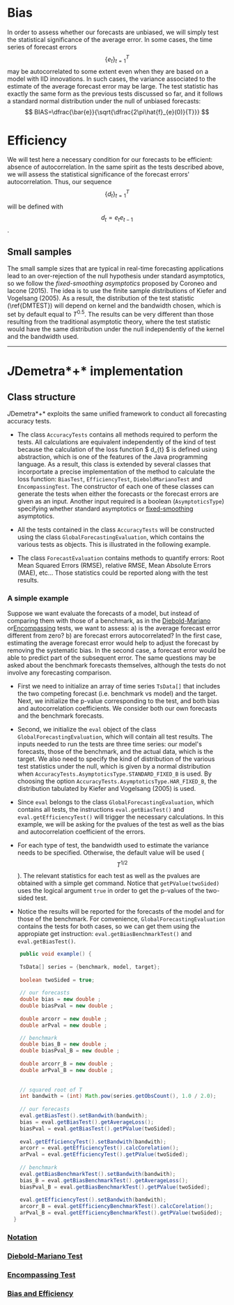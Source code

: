 # Bias 

In order to assess whether our forecasts are unbiased, 
we will simply test the statistical significance of the average error. 
In some cases, the time series of forecast errors 
$$ \{e_{t}\}^{T}_{t=1} $$ may be autocorrelated 
to some extent even when they are based on a model with IID innovations. 
In such cases, the variance associated to the estimate of the average forecast error may be large. 
The test statistic has exactly the same form as the previous tests discussed so far, 
and it follows a standard normal distribution under the null of unbiased forecasts:  
$$ BIAS=\dfrac{\bar{e}}{\sqrt{\dfrac{2\pi\hat{f}_{e}(0)}{T}}} $$


# Efficiency 

We will test here a necessary condition for our forecasts to be efficient: absence of autocorrelation. 
In the same spirit as the tests described above, we will assess the statistical significance of the forecast errors' autocorrelation. 
Thus,  our sequence $$ \{d_{t}\}^{T}_{t=1} $$ will be defined with $$ d_{t}=e_{t}e_{t-1} $$.
## Small samples <a name="fixedsmoothing"></a>
The small sample sizes that are typical 
in real-time forecasting applications lead to an over-rejection of the null hypothesis under standard asymptotics, 
so we follow the *fixed-smoothing asymptotics* proposed by Coroneo and Iacone (2015). The idea is to use the finite sample 
distributions of Kiefer and Vogelsang (2005). As a result, the distribution of the test statistic (\ref{DMTEST}) 
will depend on kernel and the bandwidth chosen, which is set by default equal to $T^{0.5}$. 
The results can be very different than those resulting from the traditional asymptotic theory, 
where the test statistic would have the same distribution under the null independently of the kernel and the bandwidth used. 

---


# *J*Demetra*+* implementation

## Class structure
*J*Demetra*+* exploits the same unified framework 
to conduct all forecasting accuracy tests.  

- The class `AccuracyTests` contains all methods required to perform the tests. All calculations are equivalent independently of the kind of test
because the calculation of the  loss function $ d_{t} $ is defined using abstraction, which is one of the features of the Java programming language. As a result, 
this class is extended by several classes that incorportate a  precise implementation of the method to calculate the loss
function: `BiasTest`, `EfficiencyTest`, `DieboldMarianoTest` and `EncompassingTest`. 
The constructor of each one of these classes can generate the tests 
when either the forecasts or the forecast errors are given as an input. Another input required is a boolean (`AsymptoticsType`) specifying whether 
standard asymptotics or 
[fixed-smoothing](#fixedsmoothing) asymptotics.

- All the tests contained in the class `AccuracyTests` will be constructed using the class `GlobalForecastingEvaluation`, which contains the various
tests as objects. This is
illustrated in the following example.

- The class `ForecastEvaluation` contains methods to quantify errors: 
Root Mean Squared Errors (RMSE), relative RMSE, Mean Absolute Errors (MAE), etc...  Those statistics could be
reported along with the test results.



### A simple example
Suppose we want evaluate the forecasts of a model, but instead of comparing them with 
those of a benchmark, as in the [Diebold-Mariano](dmtest.md) or[Encompassing](encompassing.md) tests, we
want to assess: a) is the average forecast error  different from zero? b) are forecast errors autocorrelated? 
In the first case, estimating the average forecast error would help to adjust the forecast by removing the systematic bias. 
In the second case, a forecast error would be able to predict part of the subsequent error. The same questions may be 
asked about the benchmark forecasts themselves, although the tests do not involve any forecasting comparison.


- First we need to initialize an array of time series  `TsData[]` that includes 
the two competing forecast (i.e. benchmark vs model) and the target. Next, we initialize the p-value corresponding 
to the test, and both bias and autocorrelation coefficients. We consider both our own forecasts and the benchmark forecasts.
- Second, we initialize the `eval` object of the class `GlobalForecastingEvaluation`, 
which will contain all test results. The inputs needed to run the tests are three time series: our model's forecasts, 
those of the benchmark, and the actual data, which is the target. We also need to specify the kind of 
distribution of the various test statistics under the null, which is given by a normal distribution when 
`AccuracyTests.AsymptoticsType.STANDARD_FIXED_B` is used. By choosing the option 
`AccuracyTests.AsymptoticsType.HAR_FIXED_B`, the distribution tabulated by Kiefer and Vogelsang (2005) is used. 
- Since `eval` belongs to the class `GlobalForecastingEvaluation`, which contains all tests, the instructions `eval.getBiasTest()`
and `eval.getEfficiencyTest()` will trigger the necessary calculations.  In this example, we will be asking for the pvalues of the test as well as
the bias and autocorrelation coefficient of the errors.

- For each type of test, the bandwidth used to estimate the variance needs to be specified. 
Otherwise, the default value will be used ($$ T^{1/2} $$). The relevant statistics for each test as well as the 
pvalues are obtained with a simple get command. Notice that `getPValue(twoSided)`  uses the logical argument 
`true` in order to get the p-values of the two-sided test.

- Notice the results will be reported for the forecasts of the model and for those of the benchmark. For convenience, 
`GlobalForecastingEvaluation` contains the tests for both cases, so we can get them using the appropiate get instruction: `eval.getBiasBenchmarkTest()`
and `eval.getBiasTest()`.




``` java
    public void example() {
    
    TsData[] series = {benchmark, model, target};
    
    boolean twoSided = true;
    
	// our forecasts
    double bias = new double ;
    double biasPval = new double ;
    
    double arcorr = new double ;
    double arPval = new double ;

	// benchmark
	double bias_B = new double ;
    double biasPval_B = new double ;
    
    double arcorr_B = new double ;
    double arPval_B = new double ;
	
    
    // squared root of T
    int bandwith = (int) Math.pow(series.getObsCount(), 1.0 / 2.0);
    
   	// our forecasts
    eval.getBiasTest().setBandwith(bandwith);
    bias = eval.getBiasTest().getAverageLoss();
    biasPval = eval.getBiasTest().getPValue(twoSided);
    
    eval.getEfficiencyTest().setBandwith(bandwith);
    arcorr = eval.getEfficiencyTest().calcCorelation();
    arPval = eval.getEfficiencyTest().getPValue(twoSided);
   
    // benchmark
    eval.getBiasBenchmarkTest().setBandwith(bandwith);
    bias_B = eval.getBiasBenchmarkTest().getAverageLoss();
    biasPval_B = eval.getBiasBenchmarkTest().getPValue(twoSided);
    
    eval.getEfficiencyTest().setBandwith(bandwith);
    arcorr_B = eval.getEfficiencyBenchmarkTest().calcCorelation();
    arPval_B = eval.getEfficiencyBenchmarkTest().getPValue(twoSided);
  }

```
	
	
  
### [Notation](notation.md)
### [Diebold-Mariano Test](dmtest.md)
### [Encompassing Test](encompassing.md)
### [Bias and Efficiency](bias.md)
 